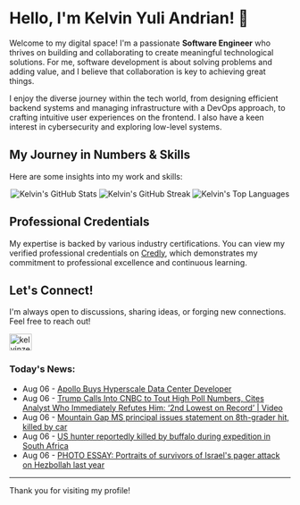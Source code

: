 # Hello, I'm Kelvin Yuli Andrian! 👋

Welcome to my digital space! I'm a passionate **Software Engineer** who thrives on building and collaborating to create meaningful technological solutions. For me, software development is about solving problems and adding value, and I believe that collaboration is key to achieving great things.

I enjoy the diverse journey within the tech world, from designing efficient backend systems and managing infrastructure with a DevOps approach, to crafting intuitive user experiences on the frontend. I also have a keen interest in cybersecurity and exploring low-level systems.

## My Journey in Numbers & Skills

Here are some insights into my work and skills:

<p align="center">
  <img src="https://github-readme-stats.vercel.app/api?username=kelvinzer0&show_icons=true&theme=radical" alt="Kelvin's GitHub Stats" />
  <img src="https://github-readme-streak-stats.herokuapp.com/?user=kelvinzer0&theme=radical" alt="Kelvin's GitHub Streak" />
  <img src="https://github-readme-stats.vercel.app/api/top-langs/?username=kelvinzer0&layout=compact&theme=radical" alt="Kelvin's Top Languages" />
</p>

## Professional Credentials

My expertise is backed by various industry certifications. You can view my verified professional credentials on [Credly](https://www.credly.com/users/kelvin-yuli-andrian/badges), which demonstrates my commitment to professional excellence and continuous learning.

## Let's Connect!

I'm always open to discussions, sharing ideas, or forging new connections. Feel free to reach out!

<p align="left">
    <a href="https://linkedin.com/in/kelvinzero" target="blank"><img align="center" src="https://cdn.jsdelivr.net/npm/simple-icons@3.0.1/icons/linkedin.svg" alt="kelvinzero" height="30" width="40" /></a>
</p>

### Today's News:

<!-- feed start -->
- Aug 06 - [Apollo Buys Hyperscale Data Center Developer](https://finance.yahoo.com/video/apollo-buys-hyperscale-data-center-154642294.html)
- Aug 06 - [Trump Calls Into CNBC to Tout High Poll Numbers, Cites Analyst Who Immediately Refutes Him: ‘2nd Lowest on Record’ | Video](https://www.yahoo.com/news/articles/trump-calls-cnbc-tout-high-144800958.html)
- Aug 06 - [Mountain Gap MS principal issues statement on 8th-grader hit, killed by car](https://www.yahoo.com/news/articles/mountain-gap-ms-principal-issues-143938170.html)
- Aug 06 - [US hunter reportedly killed by buffalo during expedition in South Africa](https://www.yahoo.com/news/articles/us-hunter-reportedly-killed-buffalo-140402193.html)
- Aug 06 - [PHOTO ESSAY: Portraits of survivors of Israel's pager attack on Hezbollah last year](https://www.yahoo.com/news/articles/photo-essay-portraits-survivors-israels-130112290.html)
<!-- feed end -->

---

Thank you for visiting my profile!